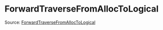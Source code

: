 # ForwardTraverseFromAllocToLogical

Source: [ForwardTraverseFromAllocToLogical](../../../csrc/runtime/allocations.cpp#L339)
